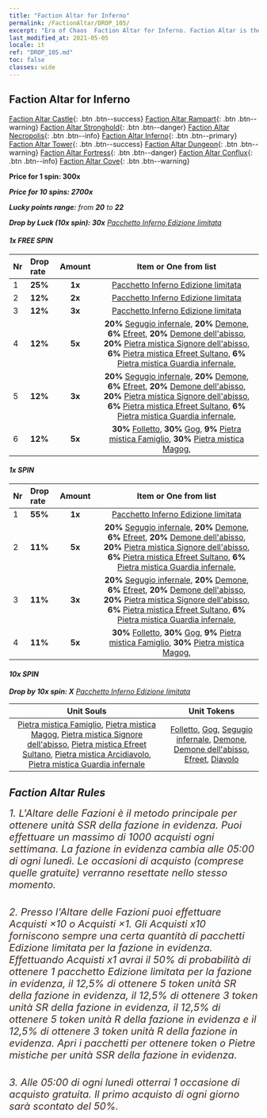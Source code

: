 ```yaml
---
title: "Faction Altar for Inferno"
permalink: /FactionAltar/DROP_105/
excerpt: "Era of Chaos  Faction Altar for Inferno. Faction Altar is the primary method for obtaining SSR units from the popular faction. Limited to 1,000 purchases each week. The popular faction changes at 05:00 every Monday. Purchase attempts and free purchase attempts will also reset then."
last_modified_at: 2021-05-05
locale: it
ref: "DROP_105.md"
toc: false
classes: wide
---
```


##  Faction Altar for **Inferno**

  [Faction Altar Castle](/it/FactionAltar/DROP_101/){: .btn .btn--success} [Faction Altar Rampart](/it/FactionAltar/DROP_102/){: .btn .btn--warning} [Faction Altar Stronghold](/it/FactionAltar/DROP_103/){: .btn .btn--danger} [Faction Altar Necropolis](/it/FactionAltar/DROP_104/){: .btn .btn--info} [Faction Altar Inferno](/it/FactionAltar/DROP_105/){: .btn .btn--primary} [Faction Altar Tower](/it/FactionAltar/DROP_106/){: .btn .btn--success} [Faction Altar Dungeon](/it/FactionAltar/DROP_107/){: .btn .btn--warning} [Faction Altar Fortress](/it/FactionAltar/DROP_108/){: .btn .btn--danger} [Faction Altar Conflux](/it/FactionAltar/DROP_109/){: .btn .btn--info} [Faction Altar Cove](/it/FactionAltar/DROP_112/){: .btn .btn--warning} 

  **Price for 1 spin: 300x** <i class="fas fa-gem"/>

  **Price for 10 spins: 2700x** <i class="fas fa-gem"/>

  **Lucky points range:** from **20** to **22**

  **Drop by Luck (10x spin): 30x** [Pacchetto Inferno Edizione limitata](/ItemsIT/con_2104/)

####  1x FREE SPIN 

  |    Nr    |  Drop rate  |  Amount   |   Item or One from list  |
  |:---------|:------------|:---------:|:------------------------:|
  | 1 | **25%** | **1x** | [Pacchetto Inferno Edizione limitata](/ItemsIT/con_2104/) |
  | 2 | **12%** | **2x** | [Pacchetto Inferno Edizione limitata](/ItemsIT/con_2104/) |
  | 3 | **12%** | **3x** | [Pacchetto Inferno Edizione limitata](/ItemsIT/con_2104/) |
  | 4 | **12%** | **5x** |  **20%** [Segugio infernale](/ItemsIT/unt_228/),  **20%** [Demone](/ItemsIT/unt_229/),  **6%** [Efreet](/ItemsIT/unt_231/),  **20%** [Demone dell'abisso](/ItemsIT/unt_230/),  **20%** [Pietra mistica Signore dell'abisso](/ItemsIT/unt_316/),  **6%** [Pietra mistica Efreet Sultano](/ItemsIT/unt_317/),  **6%** [Pietra mistica Guardia infernale](/ItemsIT/unt_315/),  |
  | 5 | **12%** | **3x** |  **20%** [Segugio infernale](/ItemsIT/unt_228/),  **20%** [Demone](/ItemsIT/unt_229/),  **6%** [Efreet](/ItemsIT/unt_231/),  **20%** [Demone dell'abisso](/ItemsIT/unt_230/),  **20%** [Pietra mistica Signore dell'abisso](/ItemsIT/unt_316/),  **6%** [Pietra mistica Efreet Sultano](/ItemsIT/unt_317/),  **6%** [Pietra mistica Guardia infernale](/ItemsIT/unt_315/),  |
  | 6 | **12%** | **5x** |  **30%** [Folletto](/ItemsIT/unt_226/),  **30%** [Gog](/ItemsIT/unt_227/),  **9%** [Pietra mistica Famiglio](/ItemsIT/unt_313/),  **30%** [Pietra mistica Magog](/ItemsIT/unt_314/),  |


####  1x SPIN 

  |    Nr    |  Drop rate  |  Amount   |   Item or One from list  |
  |:---------|:------------|:---------:|:------------------------:|
  | 1 | **55%** | **1x** | [Pacchetto Inferno Edizione limitata](/ItemsIT/con_2104/) |
  | 2 | **11%** | **5x** |  **20%** [Segugio infernale](/ItemsIT/unt_228/),  **20%** [Demone](/ItemsIT/unt_229/),  **6%** [Efreet](/ItemsIT/unt_231/),  **20%** [Demone dell'abisso](/ItemsIT/unt_230/),  **20%** [Pietra mistica Signore dell'abisso](/ItemsIT/unt_316/),  **6%** [Pietra mistica Efreet Sultano](/ItemsIT/unt_317/),  **6%** [Pietra mistica Guardia infernale](/ItemsIT/unt_315/),  |
  | 3 | **11%** | **3x** |  **20%** [Segugio infernale](/ItemsIT/unt_228/),  **20%** [Demone](/ItemsIT/unt_229/),  **6%** [Efreet](/ItemsIT/unt_231/),  **20%** [Demone dell'abisso](/ItemsIT/unt_230/),  **20%** [Pietra mistica Signore dell'abisso](/ItemsIT/unt_316/),  **6%** [Pietra mistica Efreet Sultano](/ItemsIT/unt_317/),  **6%** [Pietra mistica Guardia infernale](/ItemsIT/unt_315/),  |
  | 4 | **11%** | **5x** |  **30%** [Folletto](/ItemsIT/unt_226/),  **30%** [Gog](/ItemsIT/unt_227/),  **9%** [Pietra mistica Famiglio](/ItemsIT/unt_313/),  **30%** [Pietra mistica Magog](/ItemsIT/unt_314/),  |


####  10x SPIN 

  **Drop by 10x spin: X** [Pacchetto Inferno Edizione limitata](/ItemsIT/con_2104/)

  |    Unit Souls    |  Unit Tokens  |
  |:----------------:|:-------------:|
  | [Pietra mistica Famiglio](/ItemsIT/unt_313/), [Pietra mistica Magog](/ItemsIT/unt_314/), [Pietra mistica Signore dell'abisso](/ItemsIT/unt_316/), [Pietra mistica Efreet Sultano](/ItemsIT/unt_317/), [Pietra mistica Arcidiavolo](/ItemsIT/unt_318/), [Pietra mistica Guardia infernale](/ItemsIT/unt_315/) | [Folletto](/ItemsIT/unt_226/), [Gog](/ItemsIT/unt_227/), [Segugio infernale](/ItemsIT/unt_228/), [Demone](/ItemsIT/unt_229/), [Demone dell'abisso](/ItemsIT/unt_230/), [Efreet](/ItemsIT/unt_231/), [Diavolo](/ItemsIT/unt_232/) |



## Faction Altar Rules

  <span style="color: #3c2a1e;font-size:20px">1. L'Altare delle Fazioni è il metodo principale per ottenere unità SSR della fazione in evidenza. Puoi effettuare un massimo di 1000 acquisti ogni settimana. La fazione in evidenza cambia alle 05:00 di ogni lunedì. Le occasioni di acquisto (comprese quelle gratuite) verranno resettate nello stesso momento.</span><br/>

<br/>  <span style="color: #3c2a1e;font-size:20px">2. Presso l'Altare delle Fazioni puoi effettuare Acquisti ×10 o Acquisti ×1. Gli Acquisti x10 forniscono sempre una certa quantità di pacchetti Edizione limitata per la fazione in evidenza. Effettuando Acquisti x1 avrai il 50% di probabilità di ottenere 1 pacchetto Edizione limitata per la fazione in evidenza, il 12,5% di ottenere 5 token unità SR della fazione in evidenza, il 12,5% di ottenere 3 token unità SR della fazione in evidenza, il 12,5% di ottenere 5 token unità R della fazione in evidenza e il 12,5% di ottenere 3 token unità R della fazione in evidenza. Apri i pacchetti per ottenere token o Pietre mistiche per unità SSR della fazione in evidenza.</span>

<br/>  <span style="color: #3c2a1e;font-size:20px">3. Alle 05:00 di ogni lunedì otterrai 1 occasione di acquisto gratuita. Il primo acquisto di ogni giorno sarà scontato del 50%.</span><br/>

<br/>